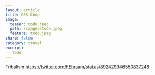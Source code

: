 ```yaml
---
layout: article
title: OSS Comp
image:
  teaser: todo.jpeg
  path: /images/todo.jpeg
  feature: todo.jpeg
share: false
category: travel
excerpt:
   Todo
---
```


Tribalism
https://twitter.com/FEhrsam/status/892429946550837248
